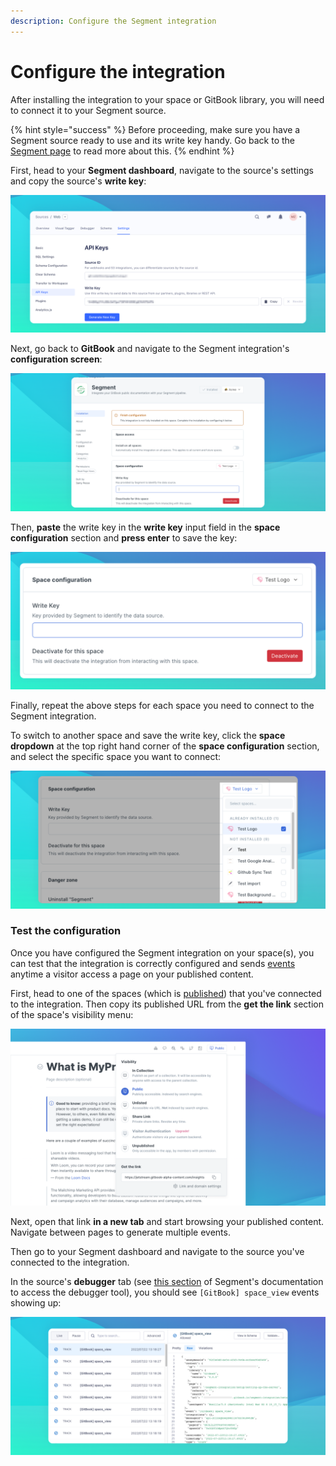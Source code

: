 ```yaml
---
description: Configure the Segment integration
---
```


# Configure the integration

After installing the integration to your space or GitBook library, you will need to connect it to your Segment source.

{% hint style="success" %}
Before proceeding, make sure you have a Segment source ready to use and its write key handy. Go back to the [Segment page](./) to read more about this.
{% endhint %}

First, head to your **Segment dashboard**, navigate to the source's settings and copy the source's **write key**:

![Copy the Segment Source's write key](<../../../.gitbook/assets/Segment Write Key.png>)

Next, go back to **GitBook** and navigate to the Segment integration's **configuration screen**:

![Segment integration's configuration](<../../../.gitbook/assets/Segment Configuration.png>)

Then, **paste** the write key in the **write key** input field in the **space configuration** section and **press enter** to save the key:

![Save the source's write key](<../../../.gitbook/assets/Segment Space Configuration.png>)

Finally, repeat the above steps for each space you need to connect to the Segment integration.

To switch to another space and save the write key, click the **space dropdown** at the top right hand corner of the **space configuration** section, and select the specific space you want to connect:

![Switch to another space to save the write key](<../../../.gitbook/assets/Segment Swtich Spaces.png>)

### Test the configuration

Once you have configured the Segment integration on your space(s), you can test that the integration is correctly configured and sends [events](gitbook-segment-event.md) anytime a visitor access a page on your published content.

First, head to one of the spaces (which is [published](../../../getting-started/publishing/space-publishing.md)) that you've connected to the integration. Then copy its published URL from the **get the link** section of the space's visibility menu:

![Get the link from the space's visibility menu](../../../.gitbook/assets/Publish.png)

Next, open that link **in a new tab** and start browsing your published content. Navigate between pages to generate multiple events.

Then go to your Segment dashboard and navigate to the source you've connected to the integration.

In the source's **debugger** tab (see [this section](https://segment.com/docs/connections/sources/debugger/) of Segment's documentation to access the debugger tool), you should see `[GitBook] space_view`  events showing up:

![View the GitBook events in the source's debugger](<../../../.gitbook/assets/Segment GitBook Event.png>)
